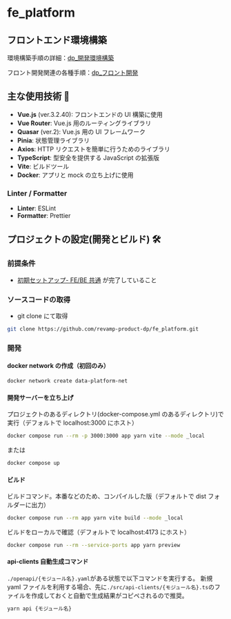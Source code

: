 # fe_platform

## フロントエンド環境構築

環境構築手順の詳細：[dp\_開発環境構築](https://revamp-corp.atlassian.net/wiki/spaces/scmlcorebiz/pages/2764308481/dp_)

フロント開発関連の各種手順：[dp\_フロント開発](https://revamp-corp.atlassian.net/wiki/spaces/scmlcorebiz/pages/2959212665/dp_)

## 主な使用技術 🚀

- **Vue.js** (ver.3.2.40): フロントエンドの UI 構築に使用
- **Vue Router**: Vue.js 用のルーティングライブラリ
- **Quasar** (ver.2): Vue.js 用の UI フレームワーク
- **Pinia**: 状態管理ライブラリ
- **Axios**: HTTP リクエストを簡単に行うためのライブラリ
- **TypeScript**: 型安全を提供する JavaScript の拡張版
- **Vite**: ビルドツール
- **Docker**: アプリと mock の立ち上げに使用

### Linter / Formatter

- **Linter**: ESLint
- **Formatter**: Prettier

## プロジェクトの設定(開発とビルド) 🛠️

### 前提条件

- [初期セットアップ- FE/BE 共通](https://revamp-corp.atlassian.net/wiki/spaces/scmlcorebiz/pages/2764308481/dp_#%E5%88%9D%E6%9C%9F%E3%82%BB%E3%83%83%E3%83%88%E3%82%A2%E3%83%83%E3%83%97--FE%2FBE%E5%85%B1%E9%80%9A) が完了していること

### ソースコードの取得

- git clone にて取得

```bash
git clone https://github.com/revamp-product-dp/fe_platform.git
```

### 開発

#### docker network の作成（初回のみ）

```bash
docker network create data-platform-net
```

#### 開発サーバーを立ち上げ

プロジェクトのあるディレクトリ(docker-compose.yml のあるディレクトリ)で実行（デフォルトで localhost:3000 にホスト）

```bash
docker compose run --rm -p 3000:3000 app yarn vite --mode _local
```

または

```bash
docker compose up
```

#### ビルド

ビルドコマンド。本番などのため、コンパイルした版（デフォルトで dist フォルダーに出力）

```bash
docker compose run --rm app yarn vite build --mode _local
```

ビルドをローカルで確認（デフォルトで localhost:4173 にホスト）

```bash
docker compose run --rm --service-ports app yarn preview
```

#### api-clients 自動生成コマンド

`./openapi/{モジュール名}.yaml`がある状態で以下コマンドを実行する。
新規 yaml ファイルを利用する場合、先に`./src/api-clients/{モジュール名}.ts`のファイルを作成しておくと自動で生成結果がコピペされるので推奨。

```bash
yarn api {モジュール名}
```

